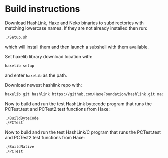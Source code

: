 # Build instructions
Download HashLink, Haxe and Neko binaries to subdirectories with matching lowercase names.
If they are not already installed then run:
```sh
./Setup.sh
```
which will install them and then launch a subshell with them available.

Set haxelib library download location with:
```sh
haxelib setup
```
and enter `haxelib` as the path.

Download newest hashlink repo with:
```sh
haxelib git hashlink https://github.com/HaxeFoundation/hashlink.git master other/haxelib/
```

Now to build and run the test HashLink bytecode program that runs the PCTest.test and PCTest2.test functions from Haxe:
```sh
./BuildByteCode
./PCTest
```

Now to build and run the test HashLink/C program that runs the PCTest.test and PCTest2.test functions from Haxe:
```sh
./BuildNative
./PCTest
```
